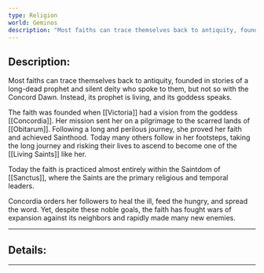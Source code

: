 ```yaml
---
type: Religion
world: Geminos
description: "Most faiths can trace themselves back to antiquity, founded in stories of a long dead prophet and silent deity who spoke to them. Not so with the Concord Dawn. It's prophet is living, and its goddess speaks."
---
```


## Description:

Most faiths can trace themselves back to antiquity, founded in stories of a long-dead prophet and silent deity who spoke to them, but not so with the Concord Dawn. Instead, its prophet is living, and its goddess speaks.

The faith was founded when [[Victoria]] had a vision from the goddess [[Concordia]]. Her mission sent her on a pilgrimage to the scarred lands of [[Obitarum]]. Following a long and perilous journey, she proved her faith and achieved Sainthood. Today many others follow in her footsteps, taking the long journey and risking their lives to ascend to become one of the [[Living Saints]] like her.

Today the faith is practiced almost entirely within the Saintdom of [[Sanctus]], where the Saints are the primary religious and temporal leaders.

Concordia orders her followers to heal the ill, feed the hungry, and spread the word. Yet, despite these noble goals, the faith has fought wars of expansion against its neighbors and rapidly made many new enemies.


---
## Details:


---





